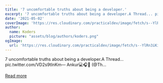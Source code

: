```yaml
---
title: '7 uncomfortable truths about being a developer.'
excerpt: '7 uncomfortable truths about being a developer.A Thread... pic.twitter.com/VD2s9tlnKm— Ankur💻🎧💪 (@Th...'
date: '2021-05-02'
coverImage: 'https://res.cloudinary.com/practicaldev/image/fetch/s--YlRn3iKi--/c_imagga_scale,f_auto,fl_progressive,h_420,q_auto,w_1000/https://dev-to-uploads.s3.amazonaws.com/uploads/articles/i4d4fynfmxeobrgvov2e.jpg'
author:
  name: Koders
  picture: "assets/blog/authors/koders.png"
ogImage:
  url: 'https://res.cloudinary.com/practicaldev/image/fetch/s--YlRn3iKi--/c_imagga_scale,f_auto,fl_progressive,h_420,q_auto,w_1000/https://dev-to-uploads.s3.amazonaws.com/uploads/articles/i4d4fynfmxeobrgvov2e.jpg'
---
```


7 uncomfortable truths about being a developer.A Thread... pic.twitter.com/VD2s9tlnKm— Ankur💻🎧💪 (@Th...

[Read more](https://dev.to/tyaga001/7-uncomfortable-truths-about-being-a-developer-1gec)
